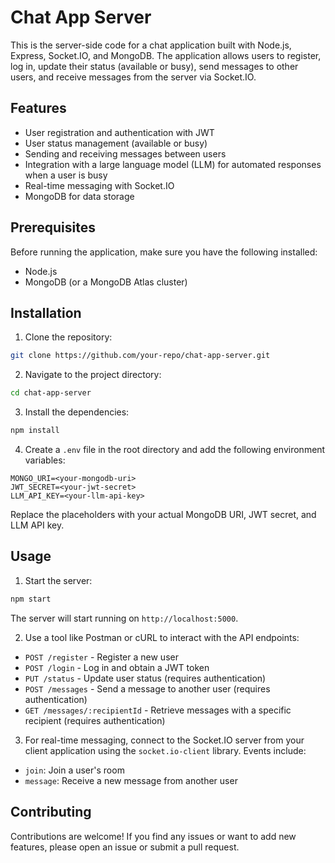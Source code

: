 # Chat App Server

This is the server-side code for a chat application built with Node.js, Express, Socket.IO, and MongoDB. The application allows users to register, log in, update their status (available or busy), send messages to other users, and receive messages from the server via Socket.IO.

## Features

- User registration and authentication with JWT
- User status management (available or busy)
- Sending and receiving messages between users
- Integration with a large language model (LLM) for automated responses when a user is busy
- Real-time messaging with Socket.IO
- MongoDB for data storage

## Prerequisites

Before running the application, make sure you have the following installed:

- Node.js
- MongoDB (or a MongoDB Atlas cluster)

## Installation

1. Clone the repository:

```bash
git clone https://github.com/your-repo/chat-app-server.git
```

2. Navigate to the project directory:

```bash
cd chat-app-server
```

3. Install the dependencies:

```bash
npm install
```

4. Create a `.env` file in the root directory and add the following environment variables:

```
MONGO_URI=<your-mongodb-uri>
JWT_SECRET=<your-jwt-secret>
LLM_API_KEY=<your-llm-api-key>
```

Replace the placeholders with your actual MongoDB URI, JWT secret, and LLM API key.

## Usage

1. Start the server:

```bash
npm start
```

The server will start running on `http://localhost:5000`.

2. Use a tool like Postman or cURL to interact with the API endpoints:

- `POST /register` - Register a new user
- `POST /login` - Log in and obtain a JWT token
- `PUT /status` - Update user status (requires authentication)
- `POST /messages` - Send a message to another user (requires authentication)
- `GET /messages/:recipientId` - Retrieve messages with a specific recipient (requires authentication)

3. For real-time messaging, connect to the Socket.IO server from your client application using the `socket.io-client` library. Events include:

- `join`: Join a user's room
- `message`: Receive a new message from another user

## Contributing

Contributions are welcome! If you find any issues or want to add new features, please open an issue or submit a pull request.

